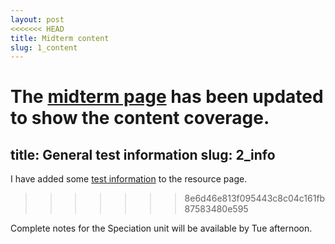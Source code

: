 ```yaml
---
layout: post
<<<<<<< HEAD
title: Midterm content
slug: 1_content
---
```


The [midterm page](/midterm1.html) has been updated to show the content coverage.
=======
title: General test information
slug: 2_info
---

I have added some [test information](/tests.html) to the resource page.
>>>>>>> 8e6d46e813f095443c8c04c161fb87583480e595

Complete notes for the Speciation unit will be available by Tue afternoon.
